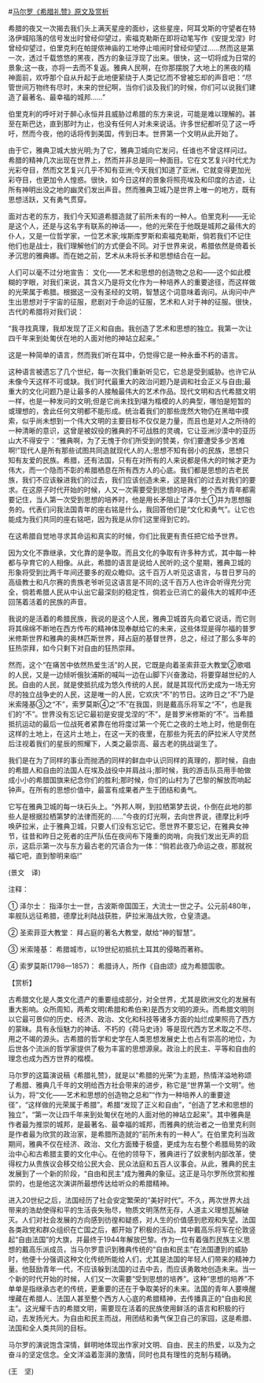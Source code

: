 #[马尔罗《希腊礼赞》原文及赏析](https://www.vrrw.net/wx/12326.html)

希腊的夜又一次揭去我们头上满天星座的面纱，这些星座，阿耳戈斯的守望者在特洛伊城陷落的信号发出时曾经仰望过，索福克勒斯在即将动笔写作《安提戈涅》时曾经仰望过，伯里克利在帕提侬神庙的工地停止喧闹时曾经仰望过……然而这是第一次，透过千载悠悠的黑夜，西方的象征浮现了出来。很快，这一切将成为日常的景象;这一夜，亦将一去而不复返。雅典人民啊，在你那摆脱了大地上的黑夜的精神面前，欢呼那个自从升起于此地便萦绕于人类记忆而不曾被忘却的声音吧：“尽管世间万物终有尽时，未来的世纪啊，当你们谈及我们的时候，你们可以说我们建造了最著名、最幸福的城邦……”

伯里克利的呼吁对于醉心永恒并且威胁过希腊的东方来说，可能是难以理解的。甚至在斯巴达，直到那时为止，也没有任何人对未来说话。许多世纪都听见了这一呼吁，然而今夜，他的话将传到美国，传到日本。世界第一个文明从此开始了。

由于它，雅典卫城大放光明;为了它，雅典卫城向它发问，任谁也不曾这样问过。希腊的精神几次出现在世界上，然而并非总是同一种面目。它在文艺复兴时代尤为光彩夺目，然而文艺复兴几乎不知有亚洲;今天我们知道了亚洲，它就变得更加光彩夺目，也更加令人惶惑。很快，如今日这样的景象将照亮埃及和印度的古迹，让所有神明出没之地的幽灵们发出声音。然而雅典卫城乃是世界上唯一的地方，既有思想活跃，又有勇气贯穿。

面对古老的东方，我们今天知道希腊造就了前所未有的一种人。伯里克利——无论是这个人，还是与这名字有联系的神话——，他的光荣在于他既是城邦之最伟大的仆人，又是一位哲学家，一位艺术家;埃斯库罗斯和索福克勒斯，倘若我们不记住他们也是战士，我们理解他们的方式便会不同。对于世界来说，希腊依然是倚着长矛沉思的雅典娜。而在她之前，艺术从未将长矛和思想结合在一起。



人们可以毫不过分地宣告： 文化——艺术和思想的创造物之总和——这个如此模糊的字眼，对我们来说，其含义乃是将文化作为一种培养人的重要途径，而这样做的光荣属于希腊。根据这一没有圣经的文明，智慧这个词意味着询问。从询问中产生出思想对于宇宙的征服，悲剧对于命运的征服，艺术和人对于神的征服。很快，古代的希腊将对我们说：

“我寻找真理，我却发现了正义和自由。我创造了艺术和思想的独立。我第一次让四千年来到处匍伏在地的人面对他的神站立起来。”

这是一种简单的语言，然而我们听在耳中，仍觉得它是一种永垂不朽的语言。

这种语言被遗忘了几个世纪，每一次我们重新听见它，它总是受到威胁。也许它从未像今天这样不可或缺。我们时代最重大的政治问题乃是调和社会正义与自由;最重大的文化问题乃是让最多的人接触最伟大的艺术作品。现代文明和古代希腊文明一样，也是一种发问的文明;但是它尚未找到堪为楷模的人的典型，哪怕是短暂的或理想的，舍此任何文明都不能形成。统治着我们的那些庞然大物仍在黑暗中摸索，似乎尚未想到一个伟大文明的主要目标不仅仅是力量，而且也是对人之所待的一种清晰的意识，这曾是被奴役的雅典的不可战胜的灵魂，它让亚洲沙漠中的亚历山大不得安宁：“雅典啊，为了无愧于你们所受到的赞美，你们要遭受多少苦难啊!”现代人是所有那些试图共同造就现代人的人;思想不知有弱小的民族，思想只知有友爱的民族。希腊，还有法国，只有在对所有的人来说都是伟大的时候才更为伟大，而一个隐而不彰的希腊栖息在所有西方人的心底。我们都是思想的古老民族，我们不应该躲进我们的过去，我们应该创造未来，这是我们的过去对我们的要求。在这原子时代开始的时候，人又一次需要受到思想的培养。整个西方青年都需要记住，当人第一次受到思想的培养时，他是用长矛阻止了泽尔士①并为思想服务的。代表们问我法国青年的座右铭是什么，我回答他们是“文化和勇气”。让它也能成为我们共同的座右铭吧，因为我是从你们这里得到它的。

在这希腊自觉地寻求其命运和真实的时候，你们比我更有责任把它给予世界。

因为文化不靠继承，文化靠的是争取。而且文化的争取有许多种方式，其中每一种都与孕育它的人相像。从此，希腊的语言是说给人民听的;这个星期，雅典卫城的形象将受到比两千年间还要多的观众瞻仰。这千百万人听见这语言，与昔日罗马的高级教士和凡尔赛的贵族老爷听见这语言是不同的;这千百万人也许会听得充分完全，倘若希腊人民从中认出它最深刻的稳定性，倘若业已消亡的最伟大的城邦中还回荡着活着的民族的声音。

我说的是活着的希腊民族，我说的是这个人民，雅典卫城首先向着它说话，而它则将其绵绵不断地在西方传布的精神体现奉献给它的未来，这些体现是得尔福的普罗米修斯世界和雅典的奥林匹斯世界，拜占庭的基督世界，总之，经过了那么多年的狂热崇拜，如今只剩下对自由的狂热崇拜。

然而，这个“在痛苦中依然热爱生活”的人民，它既是向着圣索菲亚大教堂②歌唱的人民，又是一边倾听俄狄浦斯的喊叫一边在山脚下兴奋激动，将要穿越世纪的人民。自由的人民，就是使抵抗成为悠久传统的人民，就是其现代历史成为一场无穷尽的独立战争史的人民，这是唯一的人民，它欢庆“不”的节日。这昨日之“不”乃是米索隆基③之“不”，索罗莫斯④之“不”在我国，则是戴高乐将军之“不”，也是我们的“不”。世界没有忘记它最初是安提戈涅的“不”，是普罗米修斯的“不”。当希腊抵抗运动的最后一位战死者紧靠在他将度过第一个死亡之夜的土地上时，他是倒在这样的土地上，在这片土地上，在这一天的夜里，在那些为死去的萨拉米人守灵然后注视着我们的星辰的照耀下，人类之最崇高、最古老的挑战诞生了。

我们是在为了同样的事业而抛洒的同样的鲜血中认识同样的真理的，那时候，自由的希腊人和自由的法国人在埃及战役中并肩战斗;那时候，我的游击队员用手帕做成小小的希腊国旗来纪念你们的胜利;那时候，你们的山村为了巴黎的解放而响起钟声。在所有的思想价值中，最富有成果者产生于团结和勇气。

它写在雅典卫城的每一块石头上。“外邦人啊，到拉栖第梦去说，仆倒在此地的那些人是根据拉栖第梦的法律而死的……”今夜的灯光啊，去向世界说，德摩比利呼唤萨拉米，止于雅典卫城，只要人们没有忘记它。愿世界不要忘记，在雅典女神节，往昔和昨日之死者的庄严队伍在夜间布下隆重的岗哨，向我们发出无声的启示，这启示第一次与东方最古老的咒语合为一体：“倘若此夜乃命运之夜，那就祝福它吧，直到黎明来临!”

(景文　译)

注释：

① 泽尔士： 指泽尔士一世，古波斯帝国国王，大流士一世之子。公元前480年，率舰队远征希腊，德摩比利陆战获胜，萨拉米海战大败，仓皇溃退。

② 圣索菲亚大教堂： 拜占庭的著名大教堂，献给“神的智慧”。

③ 米索隆基： 希腊城市，以19世纪初抵抗土耳其的侵略而著称。

④ 索罗莫斯(1798—1857)： 希腊诗人，所作《自由颂》成为希腊国歌。

【赏析】

古希腊文化是人类文化遗产的重要组成部分，对全世界，尤其是欧洲文化的发展有重大影响。众所周知，两希文明(希腊和希伯来)是西方文明的源头。而希腊文明则以它最可景仰的历史、经济、政治、文化和科技等诸多方面的灿烂成果照亮了西方的蒙昧。具有永恒魅力的神话、不朽的《荷马史诗》等是现代西方艺术取之不尽、用之不竭的源头。古希腊的哲学和史学在人类思想发展史上也占有崇高的地位，为后世各个流派的哲学家提供了极为丰富的思想源泉。政治上的民主、平等和自由的理念也成为西方世界的楷模。

马尔罗的这篇演说稿《希腊礼赞》，就是以“希腊的光荣”为主题，热情洋溢地称颂了希腊、雅典几千年的文明给西方社会带来的进步，称它是“世界第一个文明”。他认为，将“文化——艺术和思想的创造物之总和”“作为一种培养人的重要途径”，“这样做的光荣属于希腊”。希腊“发现了正义和自由”，“创造了艺术和思想的独立”，“第一次让四千年来到处匍伏在地的人面对他的神站立起来”。其中雅典是作者最为推崇的城邦，是最著名、最幸福的城邦，而雅典的统治者之一伯里克利则是作者最为欣赏的政治家，是希腊所造就的“前所未有的一种人”。在伯里克利当政期间，雅典不仅在经济、政治、文化方面臻于极盛，更成为左右整个希腊局势的政治中心和古希腊主要的文化中心。在他的领导下，雅典进行了奴隶制内部改革，使得权力从贵族议会移交给公民大会、民众法庭和五百人议事会。从此，雅典的民主发展到了一个新的阶段，“自由和民主”成为雅典的象征。这正是马尔罗所欣赏和推崇的，也是他这次演讲所最想传达给听众的希腊精神。

进入20世纪之后，法国经历了社会安定繁荣的“美好时代”。不久，两次世界大战带来的浩劫使得和平的生活丧失殆尽，物质文明荡然无存，人道主义理想瓦解破灭。人们对社会发展的方向感到彷徨和疑惑，对人生的价值感到悲观和失望。法国各类政党和群众组织在亡国之后，都开始了积极的活动。其中戴高乐将军在伦敦竖起“自由法国”的大旗，并最终于1944年解放巴黎。作为一位有着强烈民族主义思想的戴高乐派成员，当马尔罗意识到雅典传统的“自由和民主”在法国遭到的威胁时，他便十分强调这种文化传统所能给人们，尤其是法国的年轻人们带来的精神力量。他鼓励青年一代，不应该躲到法国的过去中去，而应该勇敢地创造未来。当一个新的时代开始的时候，人们又一次需要“受到思想的培养”。这种“思想的培养”不单单是指继承古老的传统，更重要的还在于争取美好的未来。法国的青年人要唤醒埋藏在希腊人、法国人甚至整个西方人心底的希腊精神，去传播真正的“自由和民主”。这光耀千古的希腊文明，需要现在活着的民族使用鲜活的语言和积极的行动，去发扬光大。为自由和民主而战，用团结和勇气保卫自己的家园，这是希腊、法国和全人类共同的目标。

马尔罗的演说饱含深情，鲜明地体现出作家对文明、自由、民主的热爱，以及为之奋斗的坚定信念。全文洋溢着澎湃的激情，同时也具有理性的克制与精确。

(王　坚)

